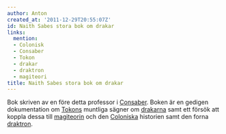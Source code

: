 ```yaml
---
author: Anton
created_at: '2011-12-29T20:55:07Z'
id: Naith Sabes stora bok om drakar
links:
  mention:
  - Colonisk
  - Consaber
  - Tokon
  - drakar
  - draktron
  - magiteori
title: Naith Sabes stora bok om drakar
---
```


Bok skriven av en före detta professor i [Consaber]. Boken är en gedigen dokumentation om [Tokons]
muntliga sägner om [drakarna] samt ett försök att koppla dessa till [magiteorin] och den [Coloniska]
historien samt den forna [draktron].

  [Consaber]: Consaber
  [Tokons]: Tokon
  [drakarna]: drakar
  [magiteorin]: magiteori
  [Coloniska]: Colonisk
  [draktron]: draktron

